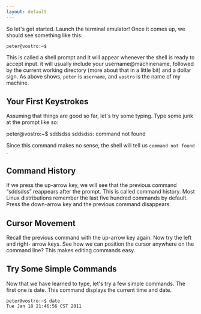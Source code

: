 ```yaml
---
layout: default
---
```


So let's get started. Launch the terminal emulator! Once it comes up, we
should see
something like this:

    peter@vostro:~$ 



This is called a shell prompt and it will appear whenever the shell is ready
to accept input.  it will usually include your username@machinename, followed
by the current working directory (more about that in a little bit) and a
dollar sign. As above shows, `peter` is `username`, and `vostro` is the name
of my machine.

## Your First Keystrokes
Assuming that things are good so far, let's try some typing. Type some junk at
the prompt like so:

peter@vostro:~$ sddsdss
sddsdss: command not found

Since this command makes no sense, the shell will tell us `command not found`
.
## Command History
If we press the up-arrow key, we will see that the previous command “sddsdss”
reappears after the prompt. This is called command history. Most Linux
distributions remember the last five hundred commands by default. Press the
down-arrow key and the previous command disappears.

## Cursor Movement
Recall the previous command with the up-arrow key again. Now try the left and
right- arrow keys. See how we can position the cursor anywhere on the command
line?  This makes editing commands easy.

## Try Some Simple Commands
Now that we have learned to type, let's try a few simple commands. The first
one is date. This command displays the current time and date.

    peter@vostro:~$ date
    Tue Jan 18 21:46:56 CST 2011

